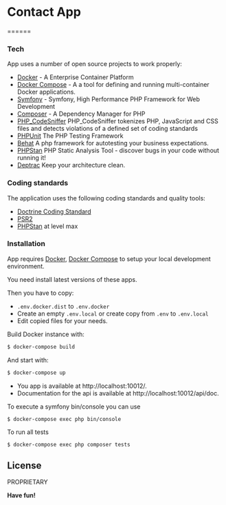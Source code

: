 # Contact App
======

### Tech

App uses a number of open source projects to work properly:

* [Docker]      - A Enterprise Container Platform
* [Docker Compose] - A a tool for defining and running multi-container Docker applications.
* [Symfony]  - Symfony, High Performance PHP Framework for Web Development
* [Composer]    - A Dependency Manager for PHP
* [PHP_CodeSniffer] PHP_CodeSniffer tokenizes PHP, JavaScript and CSS files and detects violations of a defined set of coding standards
* [PHPUnit] The PHP Testing Framework
* [Behat] A php framework for autotesting your business expectations.
* [PHPStan] PHP Static Analysis Tool - discover bugs in your code without running it!
* [Deptrac] Keep your architecture clean.

### Coding standards

The application uses the following coding standards and quality tools:
* [Doctrine Coding Standard]
* [PSR2]
* [PHPStan] at level max

### Installation

App requires [Docker], [Docker Compose] to setup your local development environment. 

You need install latest versions of these apps.

Then you have to copy:
- `.env.docker.dist` to `.env.docker`
- Create an empty `.env.local` or create copy from `.env` to `.env.local`
- Edit copied files for your needs.

Build Docker instance with:

```sh
$ docker-compose build
```

And start with:

```sh
$ docker-compose up 
```

- You app is available at http://localhost:10012/.
- Documentation for the api is available at http://localhost:10012/api/doc.

 
To execute a symfony bin/console you can use

```
$ docker-compose exec php bin/console

```

To run all tests

```
$ docker-compose exec php composer tests

``` 



License
----

PROPRIETARY

**Have fun!**

[//]: # 

   [Symfony]: <http://symfony.com>
   [Docker]: <https://www.docker.com/>
   [Docker Compose]: <https://www.docker.com/>
   [PHPUnit]: <https://phpunit.de>
   [Composer]: <https://getcomposer.org>
   [PHP_CodeSniffer]:  <https://github.com/squizlabs/PHP_CodeSniffer>
   [PHPStan]:   <https://github.com/phpstan/phpstan>
   [Doctrine Coding Standard]:   <https://github.com/doctrine/coding-standard>
   [PSR2]:   <https://www.php-fig.org/psr/psr-2/>
   [Behat]: <https://behat.org/>
   [Deptrac]: <https://github.com/sensiolabs-de/deptrac>


